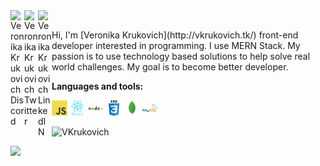 
<a href="https://discordapp.com/users/VKrukovich#4415/">
  <img align="left" alt="Veronika Krukovich Discord" width="22px" src="https://raw.githubusercontent.com/peterthehan/peterthehan/master/assets/discord.svg" />
</a>
<a href="https://twitter.com/VKrukovich">
  <img align="left" alt="Veronika Krukovich Twitter" width="22px" src="https://raw.githubusercontent.com/peterthehan/peterthehan/master/assets/twitter.svg" />
</a>
<a href="https://www.linkedin.com/in/veronikakrukovich/">
  <img align="left" alt="Veronika Krukovich LinkedIN" width="22px" src="https://raw.githubusercontent.com/peterthehan/peterthehan/master/assets/linkedin.svg" />
</a>

<br />

<p>Hi, I'm [Veronika Krukovich](http://vkrukovich.tk/) front-end developer interested in programming. I use MERN Stack. My passion is to use technology based solutions to help solve real world challenges. My goal is to become better developer.</p>

  
**Languages and tools:**  
<p align="left">
<img src="https://raw.githubusercontent.com/devicons/devicon/master/icons/javascript/javascript-original.svg" alt="javascript" width="25" height="25" />
<img src="https://raw.githubusercontent.com/devicons/devicon/master/icons/react/react-original-wordmark.svg" alt="react" width="25" height="25" />
<img src="https://raw.githubusercontent.com/devicons/devicon/master/icons/nodejs/nodejs-original-wordmark.svg" alt="nodejs" width="25" height="25" />
<img src="https://raw.githubusercontent.com/devicons/devicon/master/icons/css3/css3-original-wordmark.svg" alt="css3" width="25" height="25" />
<img src="https://raw.githubusercontent.com/devicons/devicon/master/icons/mongodb/mongodb-original.svg" alt="mongodb" width="25" height="25" />
<img src="https://raw.githubusercontent.com/devicons/devicon/master/icons/mysql/mysql-original-wordmark.svg" alt="mysql" width="25" height="25" />



<p align="left"> <img src="https://github-readme-stats.vercel.app/api?username=VKrukovich&show_icons=true&count_private=true" alt="VKrukovich" />

![](https://visitor-badge.glitch.me/badge?page_id=VKrukovich.VKrukovich)





